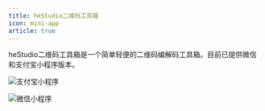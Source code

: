 ```yaml
---
title: heStudio二维码工具箱
icon: mini-app
article: true
---
```


heStudio二维码工具箱是一个简单轻便的二维码编解码工具箱。目前已提供微信和支付宝小程序版本。

![支付宝小程序](https://image.hestudio.net/i/2024/03/05/65e5fe40080be.png)

![微信小程序](https://image.hestudio.net/i/2024/03/05/65e5fe4be927c.png)